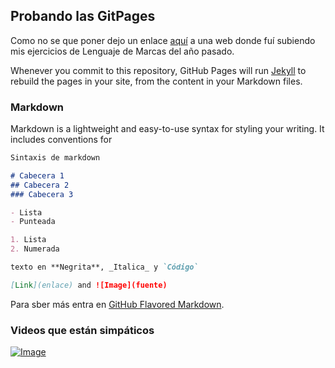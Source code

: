 ## Probando las GitPages
Como no se que poner dejo un enlace [aquí](https://scuesta.neocities.org/) a una web donde fuí subiendo mis ejercicios de Lenguaje de Marcas del año pasado.

Whenever you commit to this repository, GitHub Pages will run [Jekyll](https://jekyllrb.com/) to rebuild the pages in your site, from the content in your Markdown files.

### Markdown

Markdown is a lightweight and easy-to-use syntax for styling your writing. It includes conventions for

```markdown
Sintaxis de markdown

# Cabecera 1
## Cabecera 2
### Cabecera 3

- Lista 
- Punteada

1. Lista
2. Numerada

texto en **Negrita**, _Italica_ y `Código`

[Link](enlace) and ![Image](fuente)
```

Para sber más entra en [GitHub Flavored Markdown](https://guides.github.com/features/mastering-markdown/).

### Videos que están simpáticos

[![Image](https://i.ytimg.com/vi/qatmJtIJAPw/hqdefault.jpg?sqp=-oaymwEjCPYBEIoBSFryq4qpAxUIARUAAAAAGAElAADIQj0AgKJDeAE=&rs=AOn4CLDhpWMTEbMl_nCrrV9T53j0wuNuGg)](https://www.youtube.com/watch?v=qatmJtIJAPw)
